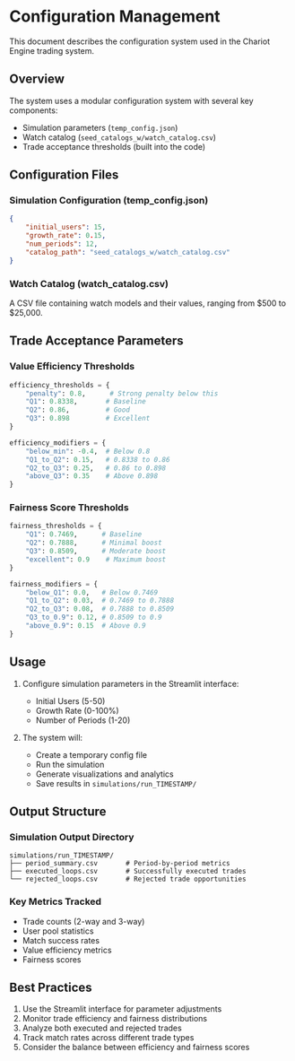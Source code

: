 # Configuration Management

This document describes the configuration system used in the Chariot Engine trading system.

## Overview

The system uses a modular configuration system with several key components:
- Simulation parameters (`temp_config.json`)
- Watch catalog (`seed_catalogs_w/watch_catalog.csv`)
- Trade acceptance thresholds (built into the code)

## Configuration Files

### Simulation Configuration (temp_config.json)
```json
{
    "initial_users": 15,
    "growth_rate": 0.15,
    "num_periods": 12,
    "catalog_path": "seed_catalogs_w/watch_catalog.csv"
}
```

### Watch Catalog (watch_catalog.csv)
A CSV file containing watch models and their values, ranging from $500 to $25,000.

## Trade Acceptance Parameters

### Value Efficiency Thresholds
```python
efficiency_thresholds = {
    "penalty": 0.8,      # Strong penalty below this
    "Q1": 0.8338,       # Baseline
    "Q2": 0.86,         # Good
    "Q3": 0.898         # Excellent
}

efficiency_modifiers = {
    "below_min": -0.4,  # Below 0.8
    "Q1_to_Q2": 0.15,   # 0.8338 to 0.86
    "Q2_to_Q3": 0.25,   # 0.86 to 0.898
    "above_Q3": 0.35    # Above 0.898
}
```

### Fairness Score Thresholds
```python
fairness_thresholds = {
    "Q1": 0.7469,      # Baseline
    "Q2": 0.7888,      # Minimal boost
    "Q3": 0.8509,      # Moderate boost
    "excellent": 0.9    # Maximum boost
}

fairness_modifiers = {
    "below_Q1": 0.0,   # Below 0.7469
    "Q1_to_Q2": 0.03,  # 0.7469 to 0.7888
    "Q2_to_Q3": 0.08,  # 0.7888 to 0.8509
    "Q3_to_0.9": 0.12, # 0.8509 to 0.9
    "above_0.9": 0.15  # Above 0.9
}
```

## Usage

1. Configure simulation parameters in the Streamlit interface:
   - Initial Users (5-50)
   - Growth Rate (0-100%)
   - Number of Periods (1-20)

2. The system will:
   - Create a temporary config file
   - Run the simulation
   - Generate visualizations and analytics
   - Save results in `simulations/run_TIMESTAMP/`

## Output Structure

### Simulation Output Directory
```
simulations/run_TIMESTAMP/
├── period_summary.csv       # Period-by-period metrics
├── executed_loops.csv       # Successfully executed trades
└── rejected_loops.csv       # Rejected trade opportunities
```

### Key Metrics Tracked
- Trade counts (2-way and 3-way)
- User pool statistics
- Match success rates
- Value efficiency metrics
- Fairness scores

## Best Practices

1. Use the Streamlit interface for parameter adjustments
2. Monitor trade efficiency and fairness distributions
3. Analyze both executed and rejected trades
4. Track match rates across different trade types
5. Consider the balance between efficiency and fairness scores 
